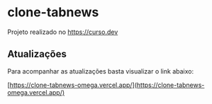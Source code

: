 # clone-tabnews
Projeto realizado no https://curso.dev

## Atualizações
Para acompanhar as atualizações basta visualizar o link abaixo:

[https://clone-tabnews-omega.vercel.app/](https://clone-tabnews-omega.vercel.app/)
